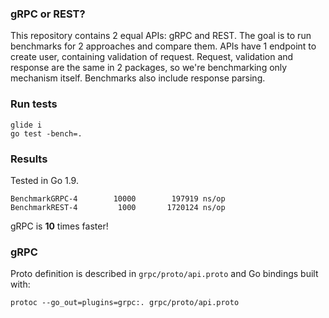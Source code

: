 ### gRPC or REST?

This repository contains 2 equal APIs: gRPC and REST. The goal is to run benchmarks for 2 approaches and compare them. APIs have 1 endpoint to create user, containing validation of request. Request, validation and response are the same in 2 packages, so we're benchmarking only mechanism itself. Benchmarks also include response parsing.

### Run tests

```
glide i
go test -bench=.
```

### Results

Tested in Go 1.9.
```
BenchmarkGRPC-4   	   10000	    197919 ns/op
BenchmarkREST-4   	    1000	   1720124 ns/op
```

gRPC is **10** times faster!

### gRPC

Proto definition is described in `grpc/proto/api.proto` and Go bindings built with:

```
protoc --go_out=plugins=grpc:. grpc/proto/api.proto
```
